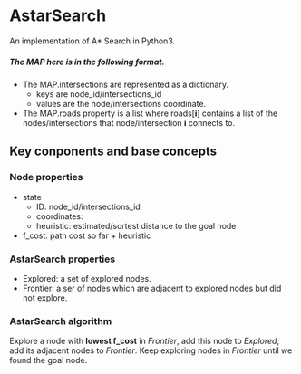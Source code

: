 # AstarSearch
An implementation of A* Search in Python3.

##### The MAP here is in the following format.
- The MAP.intersections are represented as a dictionary.
  - keys are node_id/intersections_id
  - values are the node/intersections coordinate.
- The MAP.roads property is a list where roads[**i**] contains a list of the nodes/intersections that node/intersection **i** connects to.

## Key conponents and base concepts
### Node properties
- state
  - ID: node_id/intersections_id
  - coordinates:
  - heuristic: estimated/sortest distance to the goal node
- f_cost: path cost so far + heuristic

### AstarSearch properties
- Explored: a set of explored nodes.
- Frontier: a ser of nodes which are adjacent to explored nodes but did not explore.

### AstarSearch algorithm
Explore a node with **lowest f_cost** in *Frontier*, add this node to *Explored*, add its adjacent nodes to *Frontier*.
Keep exploring nodes in *Frontier* until we found the goal node.
